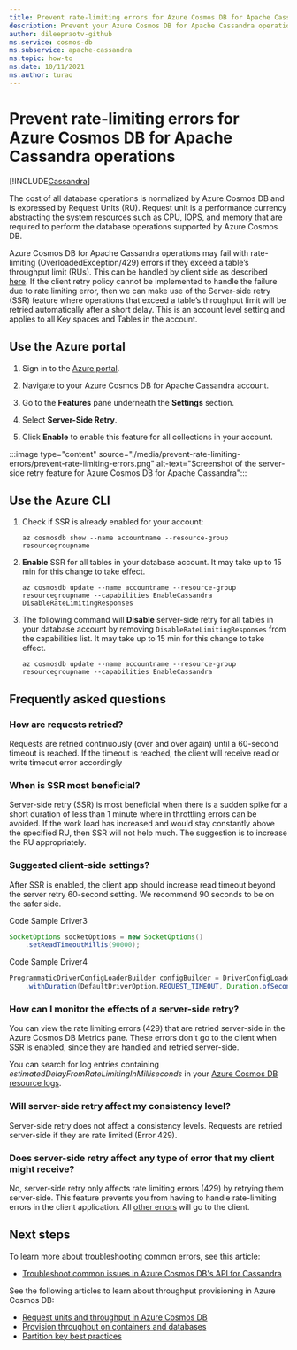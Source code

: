 ```yaml
---
title: Prevent rate-limiting errors for Azure Cosmos DB for Apache Cassandra.
description: Prevent your Azure Cosmos DB for Apache Cassandra operations from hitting rate limiting errors with the SSR (server-side retry) feature
author: dileepraotv-github
ms.service: cosmos-db
ms.subservice: apache-cassandra
ms.topic: how-to
ms.date: 10/11/2021
ms.author: turao
---
```


# Prevent rate-limiting errors for Azure Cosmos DB for Apache Cassandra operations
[!INCLUDE[Cassandra](../includes/appliesto-cassandra.md)]

The cost of all database operations is normalized by Azure Cosmos DB and is expressed by Request Units (RU). Request unit is a performance currency abstracting the system resources such as CPU, IOPS, and memory that are required to perform the database operations supported by Azure Cosmos DB.

Azure Cosmos DB for Apache Cassandra operations may fail with rate-limiting (OverloadedException/429) errors if they exceed a table’s throughput limit (RUs). This can be handled by client side as described [here](scale-account-throughput.md#handling-rate-limiting-429-errors). If the client retry policy cannot be implemented to handle the failure due to rate limiting error, then we can make use of the Server-side retry (SSR) feature where operations that exceed a table’s throughput limit will be retried automatically after a short delay. This is an account level setting and applies to all Key spaces and Tables in the account.

## Use the Azure portal

1. Sign in to the [Azure portal](https://portal.azure.com/).

2. Navigate to your Azure Cosmos DB for Apache Cassandra account.

3. Go to the **Features** pane underneath the **Settings** section.

4. Select **Server-Side Retry**.

5. Click **Enable** to enable this feature for all collections in your account.

:::image type="content" source="./media/prevent-rate-limiting-errors/prevent-rate-limiting-errors.png" alt-text="Screenshot of the server-side retry feature for Azure Cosmos DB for Apache Cassandra":::

## Use the Azure CLI

1. Check if SSR is already enabled for your account:

   ```azurecli-interactive
   az cosmosdb show --name accountname --resource-group resourcegroupname
   ```

2. **Enable** SSR for all tables in your database account. It may take up to 15 min for this change to take effect.

   ```azurecli-interactive
   az cosmosdb update --name accountname --resource-group resourcegroupname --capabilities EnableCassandra DisableRateLimitingResponses
   ```

3. The following command will **Disable** server-side retry for all tables in your database account by removing `DisableRateLimitingResponses` from the capabilities list. It may take up to 15 min for this change to take effect.

   ```azurecli-interactive
   az cosmosdb update --name accountname --resource-group resourcegroupname --capabilities EnableCassandra
   ```

## Frequently asked questions

### How are requests retried?

Requests are retried continuously (over and over again) until a 60-second timeout is reached. If the timeout is reached, the client will receive read or write timeout error accordingly

### When is SSR most beneficial?

Server-side retry (SSR) is most beneficial when there is a sudden spike for a short duration of less than 1 minute where in throttling errors can be avoided. If the work load has increased and would stay constantly above the specified RU, then SSR will not help much. The suggestion is to increase the RU appropriately.

### Suggested client-side settings?

After SSR is enabled, the client app should increase read timeout beyond the server retry 60-second setting. We recommend 90 seconds to be on the safer side.

Code Sample Driver3
```java
SocketOptions socketOptions = new SocketOptions()
	.setReadTimeoutMillis(90000); 
```
Code Sample Driver4  
```java
ProgrammaticDriverConfigLoaderBuilder configBuilder = DriverConfigLoader.programmaticBuilder()
	.withDuration(DefaultDriverOption.REQUEST_TIMEOUT, Duration.ofSeconds(90)); 
```

### How can I monitor the effects of a server-side retry?

You can view the rate limiting errors (429) that are retried server-side in the Azure Cosmos DB Metrics pane. These errors don't go to the client when SSR is enabled, since they are handled and retried server-side.

You can search for log entries containing *estimatedDelayFromRateLimitingInMilliseconds* in your [Azure Cosmos DB resource logs](../cosmosdb-monitor-resource-logs.md).

### Will server-side retry affect my consistency level?

Server-side retry does not affect a consistency levels. Requests are retried server-side if they are rate limited (Error 429).

### Does server-side retry affect any type of error that my client might receive?

No, server-side retry only affects rate limiting errors (429) by retrying them server-side. This feature prevents you from having to handle rate-limiting errors in the client application. All [other errors](troubleshoot-common-issues.md) will go to the client.

## Next steps

To learn more about troubleshooting common errors, see this article:

* [Troubleshoot common issues in Azure Cosmos DB's API for Cassandra](troubleshoot-common-issues.md)


See the following articles to learn about throughput provisioning in Azure Cosmos DB:

* [Request units and throughput in Azure Cosmos DB](../request-units.md)
* [Provision throughput on containers and databases](../how-to-provision-throughput-cassandra.md) 
* [Partition key best practices](../cassandra-partitioning.md)

